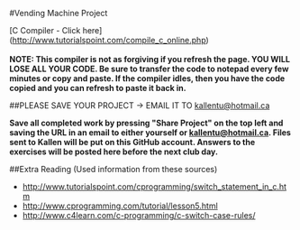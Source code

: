 #Vending Machine Project

[C Compiler - Click here] (http://www.tutorialspoint.com/compile_c_online.php)<br><br>
__NOTE: This compiler is not as forgiving if you refresh the page. YOU WILL LOSE ALL YOUR CODE. Be sure to transfer the code to notepad every few minutes or copy and paste. If the compiler idles, then you have the code copied and you can refresh to paste it back in.__




##PLEASE SAVE YOUR PROJECT -> EMAIL IT TO kallentu@hotmail.ca

__Save all completed work by pressing "Share Project" on the top left and saving the URL in an email to either yourself or kallentu@hotmail.ca. Files sent to Kallen will be put on this GitHub account. Answers to the exercises will be posted here before the next club day.__

##Extra Reading (Used information from these sources)
* http://www.tutorialspoint.com/cprogramming/switch_statement_in_c.htm
* http://www.cprogramming.com/tutorial/lesson5.html
* http://www.c4learn.com/c-programming/c-switch-case-rules/
